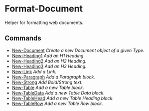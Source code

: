 # Format-Document

Helper for formatting web documents.

## Commands

- [New-Document](New-Document.md) _Create a new Document object of a given Type._
- [New-Heading1](New-Heading1.md) _Add an H1 Heading._
- [New-Heading2](New-Heading2.md) _Add an H2 Heading._
- [New-Heading3](New-Heading3.md) _Add an H3 Heading._
- [New-Link](New-Link.md) _Add a Link._
- [New-Paragraph](New-Paragraph.md) _Add a Paragraph block._
- [New-Strong](New-Strong.md) _Add Bold/Strong text._
- [New-Table](New-Table.md) _Add a new Table block._
- [New-TableData](New-TableData.md) _Add a new Table Data block._
- [New-TableHead](New-TableHead.md) _Add a new Table Heading block._
- [New-TableRow](New-TableRow.md) _Add a new Table Row block._

